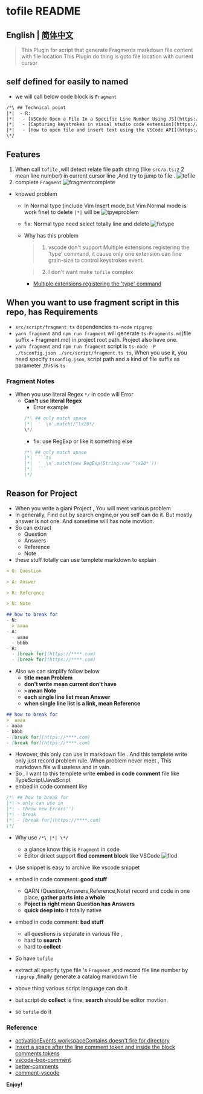 # tofile README
## English | [简体中文](https://github.com/WingDust/tofile)

> This Plugin for script that generate Fragments markdown file content with file location
> This Plugin do thing is goto file location with current cursor


## self defined for easily to named
  - we will call below code block is `Fragment`
  ```txt
  /*\ ## Technical point
  |*|  - R:
  |*|   - [VSCode Open a File In a Specific Line Number Using JS](https://stackoverflow.com/questions/62453615/vscode-open-a-file-in-a-specific-line-number-using-js)
  |*|   - [Capturing keystrokes in visual studio code extension](https://stackoverflow.com/questions/36727520/capturing-keystrokes-in-visual-studio-code-extension#answer-36753622)
  |*|   - [How to open file and insert text using the VSCode API](https://stackoverflow.com/questions/38279920/how-to-open-file-and-insert-text-using-the-vscode-api)
  \*/
  ```
## Features
  1. When call `tofile` ,will detect relate file path string (like `src/a.ts:2` 2 mean line number) in current cursor line ,And try to jump to file .
  ![tofile](FeatureImg/tofile.gif)
  2. complete `Fragment`
  ![fragmentcomplete](FeatureImg/fragmentcomplete.gif)

  - knowed problem
    - In Normal type (include Vim Insert mode,but Vim Normal mode is work fine) to delete `|*|` will be
    ![tpyeproblem](IssuesImg/tpyeproblem.gif)
    - fix: Normal type need select totally line and delete 
    ![fixtype](IssuesImg/fixtype.gif)
    - Why has this problem
      > 1. vscode don't support Multiple extensions registering the 'type' command, it cause only one extension can fine grain-size to control keystrokes event.

      > 2. I don't want make `tofile` complex
      - [Multiple extensions registering the 'type' command](https://github.com/microsoft/vscode/issues/13441)


## When you want to use fragment script in this repo, has Requirements
  - `src/script/fragment.ts` dependencies `ts-node` `ripgrep` 
  - `yarn fragment` and `npm run fragment`  will generate `ts-Fragments.md`(file suffix + Fragment.md) in project root path. Project also have one.
  - `yarn fragment` and `npm run fragment` script is `ts-node -P ./tsconfig.json ./src/script/fragment.ts ts`, When you use it, you need specify `tsconfig.json`, script path and a kind  of file suffix as parameter ,this is `ts`

### Fragment Notes 
  - When you use literal Regex `*/` in code  will Error
    - **Can't use literal Regex**
      - Error example
      ```ts
      /*\ ## only match space
      |*|  '  \n'.match(/^\x20*/
      \*/
      ```
      - fix: use RegExp or like it something else
      ```ts
      /*\ ## only match space
      |*|  ```ts
      |*|  '  \n'.match(new RegExp(String.raw`^\x20*`))
      |*|  ```
      \*/
      ```

## Reason for Project
  - When you write a giani Project , You will meet various problem
  - In generally, Find out by search engine,or you self can do it. But mostly answer is not one. And sometime will has note movtion.
  - So can extract 
    - Question
    - Answers
    - Reference 
    - Note
  - these stuff totally can use templete markdown to explain
  ```md
  > Q: Question 

  > A: Answer 

  > R: Reference 

  > N: Note 

  ## how to break for 
  - N:
    > aaaa
  - A:
    - aaaa
    - bbbb
  - R:
    - [break for](https://****.com)
    - [break for](https://****.com)
  ```
  - Also we can simplify follow below 
    - **title mean Problem**
    - **don't write mean current don't have**
    - **`>` mean Note**
    - **each single line list mean Answer**
    - **when single line list is a link, mean Reference**
  ```md
  ## how to break for 
  >  aaaa
  - aaaa
  - bbbb
  - [break for](https://****.com)
  - [break for](https://****.com)
  ```
  - Howover, this only can use in markdown file . And this templete write only just record problem rule. When problem never meet , This markdown file will useless and in vain.
  - So , I want to this templete write **embed in code comment** file like TypeScript/JavaScript
  - embed in code  comment like 
  ```ts
  /*\ ## how to break for
  |*| > only can use in 
  |*| - throw new Error('')
  |*| - break
  |*| - [break for](https://****.com)
  \*/
  ```
  - Why use `/*\ |*| \*/`
    - a glance know this is `Fragment` in code 
    - Editor driect support **flod comment block** like VSCode
    ![flod](FeatureImg/flod.png)

  - Use snippet is easy to archive like vscode snippet
  - embed in code comment: **good stuff**
    - QARN (Question,Answers,Reference,Note) record and code in one place, **gather parts into a whole**
    - **Poject is right mean Question has Answers**
    - **quick deep into** it totally native
  - embed in code comment: **bad stuff**
    - all questions is separate in various file ,
    - hard to **search**
    - hard to **collect**
  - So have `tofile`
  - extract all specify type file 's `Fragment` ,and record file line number by `ripgrep` ,finally generate a catalog markdown file
  - above thing various script language can do it
  - but script do **collect** is fine, **search** should be editor movtion.
  - so `tofile` do it 
### Reference
  - [activationEvents.workspaceContains doesn't fire for directory](https://github.com/Microsoft/vscode/issues/2739)
  - [Insert a space after the line comment token and inside the block comments tokens](https://github.com/microsoft/vscode/blob/e5b6f39005e6029d6655e89313c8118bfda0913f/src/vs/editor/common/config/editorOptions.ts#L1136)
  - [vscode-box-comment](https://github.com/mattkenefick/vscode-box-comment)
  - [better-comments](https://github.com/aaron-bond/better-comments)
  - [comment-vscode](https://github.com/pouyakary/comment-vscode)

**Enjoy!**
